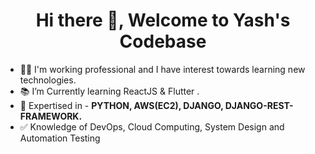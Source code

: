 <h1 align="center">Hi there 👋, Welcome to Yash's Codebase</h1>


- 🧑‍💻 I'm working professional and I have interest towards learning new technologies.
- 📚 I’m Currently learning ReactJS & Flutter .
- 🎯 Expertised in - **PYTHON, AWS(EC2), DJANGO, DJANGO-REST-FRAMEWORK.**
- ✅ Knowledge of DevOps, Cloud Computing, System Design and Automation Testing
  


